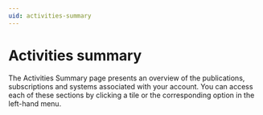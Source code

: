 ```yaml
---
uid: activities-summary
---
```


# Activities summary

The Activities Summary page presents an overview of the publications, subscriptions and systems associated with your account. You can access each of these sections by clicking a tile or the corresponding option in the left-hand menu.
